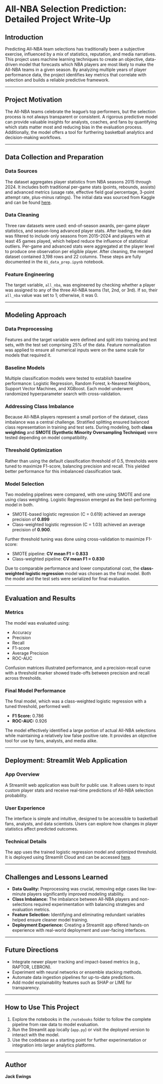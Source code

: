 # All-NBA Selection Prediction: Detailed Project Write-Up

## Introduction  
Predicting All-NBA team selections has traditionally been a subjective exercise, influenced by a mix of statistics, reputation, and media narratives. This project uses machine learning techniques to create an objective, data-driven model that forecasts which NBA players are most likely to make the All-NBA teams in a given season. By analyzing multiple years of player performance data, the project identifies key metrics that correlate with selection and builds a reliable predictive framework.

---

## Project Motivation  
The All-NBA teams celebrate the league’s top performers, but the selection process is not always transparent or consistent. A rigorous predictive model can provide valuable insights for analysts, coaches, and fans by quantifying which stats matter most and reducing bias in the evaluation process. Additionally, the model offers a tool for furthering basketball analytics and decision-making workflows.

---

## Data Collection and Preparation  

### Data Sources  
The dataset aggregates player statistics from NBA seasons 2015 through 2024. It includes both traditional per-game stats (points, rebounds, assists) and advanced metrics (usage rate, effective field goal percentage, 3-point attempt rate, plus-minus ratings). The initial data was sourced from Kaggle and can be found [here](https://www.kaggle.com/datasets/sumitrodatta/nba-aba-baa-stats).

### Data Cleaning  
Three raw datasets were used: end-of-season awards, per-game player statistics, and season-long advanced player stats. After loading, the data was filtered to include only seasons from 2015–2024 and players with at least 45 games played, which helped reduce the influence of statistical outliers. Per-game and advanced stats were aggregated at the player level to produce one observation per eligible player. After cleaning, the merged dataset contained 3,198 rows and 22 columns. These steps are fully documented in the `01_data_prep.ipynb` notebook.

### Feature Engineering  
The target variable, `all_nba`, was engineered by checking whether a player was assigned to any of the three All-NBA teams (1st, 2nd, or 3rd). If so, their `all_nba` value was set to 1; otherwise, it was 0.

---

## Modeling Approach  

### Data Preprocessing  
Features and the target variable were defined and split into training and test sets, with the test set comprising 25% of the data. Feature normalization was applied to ensure all numerical inputs were on the same scale for models that required it.

### Baseline Models  
Multiple classification models were tested to establish baseline performance: Logistic Regression, Random Forest, k-Nearest Neighbors, Support Vector Machines, and XGBoost. Each model underwent randomized hyperparameter search with cross-validation.

### Addressing Class Imbalance  
Because All-NBA players represent a small portion of the dataset, class imbalance was a central challenge. Stratified splitting ensured balanced class representation in training and test sets. During modeling, both **class weighting** and **SMOTE (Synthetic Minority Oversampling Technique)** were tested depending on model compatibility.

### Threshold Optimization  
Rather than using the default classification threshold of 0.5, thresholds were tuned to maximize F1-score, balancing precision and recall. This yielded better performance for this imbalanced classification task.

### Model Selection  
Two modeling pipelines were compared, with one using SMOTE and one using class weighting. Logistic Regression emerged as the best-performing model in both.  
- SMOTE-based logistic regression (C = 0.619) achieved an average precision of **0.899**  
- Class-weighted logistic regression (C = 1.03) achieved an average precision of **0.900**.

Further threshold tuning was done using cross-validation to maximize F1-score:  
- SMOTE pipeline: **CV mean F1 = 0.833**  
- Class-weighted pipeline: **CV mean F1 = 0.830**

Due to comparable performance and lower computational cost, the **class-weighted logistic regression** model was chosen as the final model. Both the model and the test sets were serialized for final evaluation.

---

## Evaluation and Results  

### Metrics  
The model was evaluated using:  
- Accuracy  
- Precision  
- Recall  
- F1-score  
- Average Precision  
- ROC-AUC  

Confusion matrices illustrated performance, and a precision-recall curve with a threshold marker showed trade-offs between precision and recall across thresholds.

### Final Model Performance  
The final model, which was a class-weighted logistic regression with a tuned threshold, performed well:  
- **F1 Score:** 0.786  
- **ROC-AUC:** 0.926  

The model effectively identified a large portion of actual All-NBA selections while maintaining a relatively low false positive rate. It provides an objective tool for use by fans, analysts, and media alike.

---

## Deployment: Streamlit Web Application  

### App Overview  
A Streamlit web application was built for public use. It allows users to input custom player stats and receive real-time predictions of All-NBA selection probability.

### User Experience  
The interface is simple and intuitive, designed to be accessible to basketball fans, analysts, and data scientists. Users can explore how changes in player statistics affect predicted outcomes.

### Technical Details  
The app uses the trained logistic regression model and optimized threshold. It is deployed using Streamlit Cloud and can be accessed [here](https://all-nba-predictor.streamlit.app).

---

## Challenges and Lessons Learned  

- **Data Quality:** Preprocessing was crucial, removing edge cases like low-minute players significantly improved modeling stability.  
- **Class Imbalance:** The imbalance between All-NBA players and non-selections required experimentation with balancing strategies and evaluation metrics.  
- **Feature Selection:** Identifying and eliminating redundant variables helped ensure cleaner model training.  
- **Deployment Experience:** Creating a Streamlit app offered hands-on experience with real-world deployment and user-facing interfaces.

---

## Future Directions  

- Integrate newer player tracking and impact-based metrics (e.g., RAPTOR, LEBRON).  
- Experiment with neural networks or ensemble stacking methods.  
- Automate data ingestion pipelines for up-to-date predictions.  
- Add model explainability features such as SHAP or LIME for transparency.

---

## How to Use This Project  

1. Explore the notebooks in the `/notebooks` folder to follow the complete pipeline from raw data to model evaluation.  
2. Run the Streamlit app locally (`app.py`) or visit the deployed version to interact with the model.  
3. Use the codebase as a starting point for further experimentation or integration into larger analytics platforms.

---

## Author  
**Jack Ewings**


